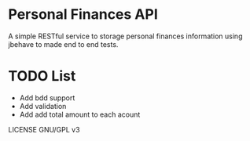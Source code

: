 # Personal Finances API
A simple RESTful service to storage personal finances information using jbehave to made end to end tests.

# TODO List

* Add bdd support
* Add validation
* Add add total amount to each acount

LICENSE GNU/GPL v3
